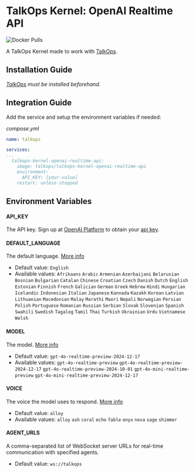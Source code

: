# TalkOps Kernel: OpenAI Realtime API
![Docker Pulls](https://img.shields.io/docker/pulls/talkops/talkops-kernel-openai-realtime-api)

A TalkOps Kernel made to work with [TalkOps](https://link.talkops.app/talkops).


## Installation Guide

_[TalkOps](https://link.talkops.app/install-talkops) must be installed beforehand._


## Integration Guide

Add the service and setup the environment variables if needed:

_compose.yml_
``` yml
name: talkops

services:
...
  talkops-kernel-openai-realtime-api:
    image: talkops/talkops-kernel-openai-realtime-api
    environment:
      API_KEY: [your-value]
    restart: unless-stopped
```

## Environment Variables

#### API_KEY

The API key. Sign up at [OpenAI Platform](https://platform.openai.com/signup) to obtain your [api key](https://platform.openai.com/api-keys).

#### DEFAULT_LANGUAGE

The default language. [More info](https://platform.openai.com/docs/guides/text-to-speech#supported-languages)
* Default value: `English`
* Available values: `Afrikaans` `Arabic` `Armenian` `Azerbaijani` `Belarusian` `Bosnian` `Bulgarian` `Catalan` `Chinese` `Croatian` `Czech` `Danish` `Dutch` `English` `Estonian` `Finnish` `French` `Galician` `German` `Greek` `Hebrew` `Hindi` `Hungarian` `Icelandic` `Indonesian` `Italian` `Japanese` `Kannada` `Kazakh` `Korean` `Latvian` `Lithuanian` `Macedonian` `Malay` `Marathi` `Maori` `Nepali` `Norwegian` `Persian` `Polish` `Portuguese` `Romanian` `Russian` `Serbian` `Slovak` `Slovenian` `Spanish` `Swahili` `Swedish` `Tagalog` `Tamil` `Thai` `Turkish` `Ukrainian` `Urdu` `Vietnamese` `Welsh`

#### MODEL

The model. [More info](https://platform.openai.com/docs/models#gpt-4o-realtime)
* Default value: `gpt-4o-realtime-preview-2024-12-17`
* Available values: `gpt-4o-realtime-preview` `gpt-4o-realtime-preview-2024-12-17` `gpt-4o-realtime-preview-2024-10-01` `gpt-4o-mini-realtime-preview` `gpt-4o-mini-realtime-preview-2024-12-17`

#### VOICE

The voice the model uses to respond. [More info](https://platform.openai.com/docs/guides/text-to-speech#voice-options)
* Default value: `alloy`
* Available values: `alloy` `ash` `coral` `echo` `fable` `onyx` `nova` `sage` `shimmer`

#### AGENT_URLS

A comma-separated list of WebSocket server URLs for real-time communication with specified agents.
* Default value: `ws://talkops`
